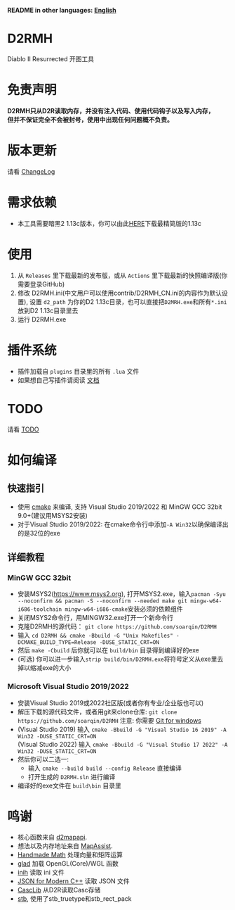 **README in other languages: [English](../README.md)**

# D2RMH
Diablo II Resurrected 开图工具

# 免责声明
**D2RMH只从D2R读取内存，并没有注入代码、使用代码钩子以及写入内存，  
但并不保证完全不会被封号，使用中出现任何问题概不负责。**  

# 版本更新
请看 [ChangeLog](../doc/ChangeLog.md)

# 需求依赖
* 本工具需要暗黑2 1.13c版本，你可以由此[HERE](https://archive.org/details/diablo-ii-1.13c-minimal.-7z)下载最精简版的1.13c

# 使用
1. 从 `Releases` 里下载最新的发布版，或从 `Actions` 里下载最新的快照编译版(你需要登录GitHub) 
2. 修改 D2RMH.ini(中文用户可以使用contrib/D2RMH_CN.ini的内容作为默认设置), 设置 `d2_path` 为你的D2 1.13c目录，也可以直接把`D2MRH.exe`和所有`*.ini`放到D2 1.13c目录里去
3. 运行 D2RMH.exe

# 插件系统
* 插件加载自 `plugins` 目录里的所有 `.lua` 文件
* 如果想自己写插件请阅读 [文档](../doc/Plugin.md)

# TODO
请看 [TODO](../doc/TODO.md)

# 如何编译
## 快速指引
* 使用 [cmake](https://www.cmake.org/) 来编译, 支持 Visual Studio 2019/2022 和 MinGW GCC 32bit 9.0+(建议用MSYS2安装)
* 对于Visual Studio 2019/2022: 在cmake命令行中添加`-A Win32`以确保编译出的是32位的exe
## 详细教程
### MinGW GCC 32bit
* 安装MSYS2(https://www.msys2.org), 打开MSYS2.exe，输入`pacman -Syu --noconfirm && pacman -S --noconfirm --needed make git mingw-w64-i686-toolchain mingw-w64-i686-cmake`安装必须的依赖组件
* 关闭MSYS2命令行，用MINGW32.exe打开一个新命令行
* 克隆D2RMH的源代码： `git clone https://github.com/soarqin/D2RMH`
* 输入 `cd D2RMH && cmake -Bbuild -G "Unix Makefiles" -DCMAKE_BUILD_TYPE=Release -DUSE_STATIC_CRT=ON`
* 然后 `make -Cbuild` 后你就可以在 `build/bin` 目录得到编译好的exe
* (可选) 你可以进一步输入`strip build/bin/D2RMH.exe`将符号定义从exe里去掉以缩减exe的大小
### Microsoft Visual Studio 2019/2022
* 安装Visual Studio 2019或2022社区版(或者你有专业/企业版也可以)
* 解压下载的源代码文件，或者用git来clone仓库: `git clone https://github.com/soarqin/D2RMH` 注意: 你需要 [Git for windows](https://git-scm.com/download/win)
* (Visual Studio 2019) 输入 `cmake -Bbuild -G "Visual Studio 16 2019" -A Win32 -DUSE_STATIC_CRT=ON`  
  (Visual Studio 2022) 输入 `cmake -Bbuild -G "Visual Studio 17 2022" -A Win32 -DUSE_STATIC_CRT=ON`
* 然后你可以二选一:
    * 输入 `cmake --build build --config Release` 直接编译
    * 打开生成的 `D2RMH.sln` 进行编译
* 编译好的exe文件在 `build\bin` 目录里

# 鸣谢
* 核心函数来自 [d2mapapi](https://github.com/jcageman/d2mapapi).
* 想法以及内存地址来自 [MapAssist](https://github.com/misterokaygo/MapAssist).
* [Handmade Math](https://github.com/HandmadeMath/Handmade-Math) 处理向量和矩阵运算
* [glad](https://glad.dav1d.de) 加载 OpenGL(Core)/WGL 函数
* [inih](https://github.com/benhoyt/inih) 读取 ini 文件
* [JSON for Modern C++](https://github.com/nlohmann/json) 读取 JSON 文件
* [CascLib](https://github.com/ladislav-zezula/CascLib) 从D2R读取Casc存储
* [stb](https://github.com/nothings/stb), 使用了stb_truetype和stb_rect_pack
